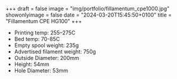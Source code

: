 +++
draft = false
image = "img/portfolio/fillamentum_cpe1000.jpg"
showonlyimage = false
date = "2024-03-20T15:45:50+0100"
title = "Fillamentum CPE HG100"
+++

-   Printing temp: 255–275C
-   Bed temp: 70-85C
-   Empty spool weight: 235g
-   Advertised filament weight: 750g
-   Outside Diameter: 200mm
-   Height: 54mm
-   Hole Diameter: 53mm
<!--more-->
